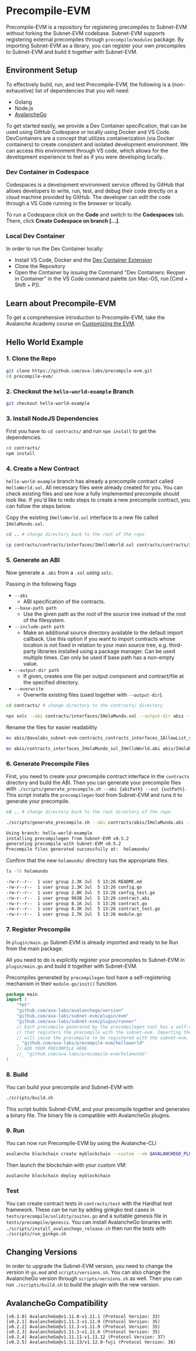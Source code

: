 # Precompile-EVM

Precompile-EVM is a repository for registering precompiles to Subnet-EVM without forking the Subnet-EVM codebase. Subnet-EVM supports registering external precompiles through `precompile/modules` package. By importing Subnet-EVM as a library, you can register your own precompiles to Subnet-EVM and build it together with Subnet-EVM.

## Environment Setup

To effectively build, run, and test Precompile-EVM, the following is a (non-exhaustive) list of dependencies that you will need:

- Golang
- Node.js
- [AvalancheGo](https://github.com/ava-labs/avalanchego)

To get started easily, we provide a Dev Container specification, that can be used using GitHub Codespace or locally using Docker and VS Code. DevContainers are a concept that utilizes containerization (via Docker containers) to create consistent and isolated development environment. We can access this environment through VS code, which allows for the development experience to feel as if you were developing locally..

### Dev Container in Codespace

Codespaces is a development environment service offered by GitHub that allows developers to write, run, test, and debug their code directly on a cloud machine provided by GitHub. The developer can edit the code through a VS Code running in the browser or locally.

To run a Codespace click on the **Code** and switch to the **Codespaces** tab. There, click **Create Codespace on branch [...]**.

### Local Dev Container

In order to run the Dev Container locally:

- Install VS Code, Docker and the [Dev Container Extension](https://marketplace.visualstudio.com/items?itemName=ms-vscode-remote.remote-containers)
- Clone the Repository
- Open the Container by issuing the Command "Dev Containers: Reopen in Container" in the VS Code command palette (on Mac-OS, run [Cmd + Shift + P]).

## Learn about Precompile-EVM

To get a comprehensive introduction to Precompile-EVM, take the Avalanche Academy course on [Customizing the EVM](https://academy.avax.com/course/customizing-evm).

## Hello World Example

### 1. Clone the Repo

```bash
git clone https://github.com/ava-labs/precompile-evm.git
cd precompile-evm/
```

### 2. Checkout the `hello-world-example` Branch

```bash
git checkout hello-world-example
```

### 3. Install NodeJS Dependencies

First you have to `cd contracts/` and run `npm install` to get the dependencies.

```bash
cd contracts/
npm install
```

### 4. Create a New Contract

`hello-world-example` branch has already a precompile contract called `HelloWorld.sol`. All necessary files were already created for you. You can check existing files and see how a fully implemented precompile should look like. If you'd like to redo steps to create a new precompile contract, you can follow the steps below.

Copy the existing `IHelloWorld.sol` interface to a new file called `IHolaMundo.sol`.

```bash
cd .. # change directory back to the root of the repo
```
```bash
cp contracts/contracts/interfaces/IHelloWorld.sol contracts/contracts/interfaces/IHolaMundo.sol
```

### 5. Generate an ABI

Now generate a `.abi` from a `.sol` using `solc`.

Passing in the following flags

- `--abi`
  - ABI specification of the contracts.
- `--base-path path`
  - Use the given path as the root of the source tree instead of the root of the filesystem.
- `--include-path path`
  - Make an additional source directory available to the default import callback. Use this option if you want to import contracts whose location is not fixed in relation to your main source tree, e.g. third-party libraries installed using a package manager. Can be used multiple times. Can only be used if base path has a non-empty value.
- `--output-dir path`
  - If given, creates one file per output component and contract/file at the specified directory.
- `--overwrite`
  - Overwrite existing files (used together with `--output-dir`).

```bash
cd contracts/ # change directory to the contracts/ directory
```
```bash
npx solc --abi contracts/interfaces/IHolaMundo.sol --output-dir abis --base-path . --include-path ./node_modules
```

Rename the files for easier readability
```bash
mv abis/@avalabs_subnet-evm-contracts_contracts_interfaces_IAllowList_sol_IAllowList.abi abis/IAllowList.abi
```
```bash
mv abis/contracts_interfaces_IHolaMundo_sol_IHelloWorld.abi abis/IHolaMundo.abi
```

### 6. Generate Precompile Files

First, you need to create your precompile contract interface in the `contracts` directory and build the ABI. Then you can generate your precompile files with `./scripts/generate_precompile.sh --abi {abiPath} --out {outPath}`. This script installs the `precompilegen` tool from Subnet-EVM and runs it to generate your precompile.

```bash
cd .. # change directory back to the root directory of the repo
```
```bash
./scripts/generate_precompile.sh --abi contracts/abis/IHolaMundo.abi --out holamundo/
```
```bash
Using branch: hello-world-example
installing precompilegen from Subnet-EVM v0.5.2
generating precompile with Subnet-EVM v0.5.2
Precompile files generated successfully at:  holamundo/
```

Confirm that the new `holamundo/` directory has the appropriate files.

```bash
ls -lh holamundo
```
```bash
-rw-r--r--  1 user group 2.3K Jul  5 13:26 README.md
-rw-r--r--  1 user group 2.3K Jul  5 13:26 config.go
-rw-r--r--  1 user group 2.8K Jul  5 13:26 config_test.go
-rw-r--r--  1 user group 963B Jul  5 13:26 contract.abi
-rw-r--r--  1 user group 8.1K Jul  5 13:26 contract.go
-rw-r--r--  1 user group 8.3K Jul  5 13:26 contract_test.go
-rw-r--r--  1 user group 2.7K Jul  5 13:26 module.go
```

### 7. Register Precompile

In `plugin/main.go` Subnet-EVM is already imported and ready to be Run from the main package.

All you need to do is explicitly register your precompiles to Subnet-EVM in `plugin/main.go` and build it together with Subnet-EVM.

Precompiles generated by `precompilegen` tool have a self-registering mechanism in their `module.go/init()` function.

```go
package main
import (
	"fmt"
	"github.com/ava-labs/avalanchego/version"
	"github.com/ava-labs/subnet-evm/plugin/evm"
	"github.com/ava-labs/subnet-evm/plugin/runner"
	// Each precompile generated by the precompilegen tool has a self-registering init function
	// that registers the precompile with the subnet-evm. Importing the precompile package here
	// will cause the precompile to be registered with the subnet-evm.
	_ "github.com/ava-labs/precompile-evm/helloworld"
	// ADD YOUR PRECOMPILE HERE
	//_ "github.com/ava-labs/precompile-evm/holamundo"
)
```

### 8. Build

You can build your precompile and Subnet-EVM with
```bash
./scripts/build.sh
```
This script builds Subnet-EVM, and your precompile together and generates a binary file. The binary file is compatible with AvalancheGo plugins.

### 9. Run

You can now run Precompile-EVM by using the Avalanche-CLI

```bash
avalanche blockchain create myblockchain --custom --vm $AVALANCHEGO_PLUGIN_PATH/srEXiWaHuhNyGwPUi444Tu47ZEDwxTWrbQiuD7FmgSAQ6X7Dy --genesis ./.devcontainer/genesis-example.json
```

Then launch the blockchain with your custom VM:

```bash
avalanche blockchain deploy myblockchain
```

### Test

You can create contract tests in `contracts/test` with the Hardhat test framework. These can be run by adding ginkgko test cases in `tests/precompile/solidity/suites.go` and a suitable genesis file in `tests/precompile/genesis`. You can install AvalancheGo binaries with `./scripts/install_avalanchego_release.sh` then run the tests with `./scripts/run_ginkgo.sh`

## Changing Versions

In order to upgrade the Subnet-EVM version, you need to change the version in `go.mod` and `scripts/versions.sh`. You can also change the AvalancheGo version through `scripts/versions.sh` as well. Then you can run `./scripts/build.sh` to build the plugin with the new version.

## AvalancheGo Compatibility

```text
[v0.2.0] AvalancheGo@v1.11.0-v1.11.1 (Protocol Version: 33)
[v0.2.1] AvalancheGo@v1.11.3-v1.11.9 (Protocol Version: 35)
[v0.2.2] AvalancheGo@v1.11.3-v1.11.9 (Protocol Version: 35)
[v0.2.3] AvalancheGo@v1.11.3-v1.11.9 (Protocol Version: 35)
[v0.2.4] AvalancheGo@v1.11.11-v1.11.12 (Protocol Version: 37)
[v0.2.5] AvalancheGo@v1.11.13/v1.12.0-fuji (Protocol Version: 38)
```
